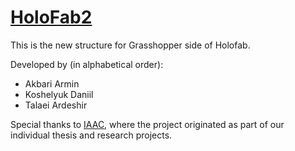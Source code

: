 # [HoloFab2](https://holofab.github.io/)

This is the new structure for Grasshopper side of Holofab. 

Developed by (in alphabetical order):

- Akbari Armin
- Koshelyuk Daniil
- Talaei Ardeshir

Special thanks to [IAAC](https://iaac.net/), where the project originated as part of our individual thesis and research projects.
